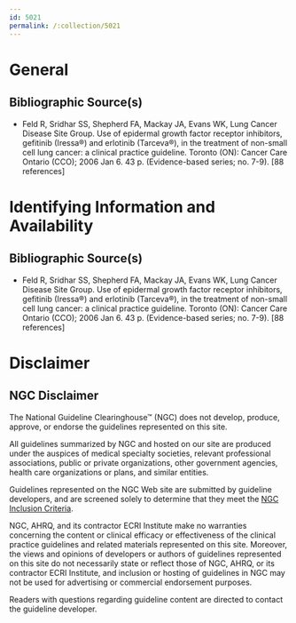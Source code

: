 ```yaml
---
id: 5021
permalink: /:collection/5021
---
```


# General

## Bibliographic Source(s)

- Feld R, Sridhar SS, Shepherd FA, Mackay JA, Evans WK, Lung Cancer Disease Site Group. Use of epidermal growth factor receptor inhibitors, gefitinib (Iressa®) and erlotinib (Tarceva®), in the treatment of non-small cell lung cancer: a clinical practice guideline. Toronto (ON): Cancer Care Ontario (CCO); 2006 Jan 6. 43 p. (Evidence-based series; no. 7-9). [88 references]

# Identifying Information and Availability

## Bibliographic Source(s)

- Feld R, Sridhar SS, Shepherd FA, Mackay JA, Evans WK, Lung Cancer Disease Site Group. Use of epidermal growth factor receptor inhibitors, gefitinib (Iressa®) and erlotinib (Tarceva®), in the treatment of non-small cell lung cancer: a clinical practice guideline. Toronto (ON): Cancer Care Ontario (CCO); 2006 Jan 6. 43 p. (Evidence-based series; no. 7-9). [88 references]

# Disclaimer

## NGC Disclaimer

The National Guideline Clearinghouse™ (NGC) does not develop, produce, approve, or endorse the guidelines represented on this site.

All guidelines summarized by NGC and hosted on our site are produced under the auspices of medical specialty societies, relevant professional associations, public or private organizations, other government agencies, health care organizations or plans, and similar entities.

Guidelines represented on the NGC Web site are submitted by guideline developers, and are screened solely to determine that they meet the [NGC Inclusion Criteria](/help-and-about/summaries/inclusion-criteria).

NGC, AHRQ, and its contractor ECRI Institute make no warranties concerning the content or clinical efficacy or effectiveness of the clinical practice guidelines and related materials represented on this site. Moreover, the views and opinions of developers or authors of guidelines represented on this site do not necessarily state or reflect those of NGC, AHRQ, or its contractor ECRI Institute, and inclusion or hosting of guidelines in NGC may not be used for advertising or commercial endorsement purposes.

Readers with questions regarding guideline content are directed to contact the guideline developer.

